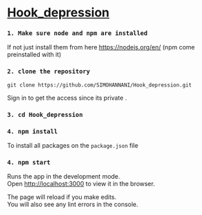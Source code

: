 # **<u>Hook_depression</u>**
### `1. Make sure node and npm are installed`
If not just install them from here https://nodejs.org/en/
(npm come preinstalled with it)
### `2. clone the repository`
`git clone https://github.com/SIMOHANNANI/Hook_depression.git`

Sign in to get the access since its private . 

### `3. cd Hook_depression`
### `4. npm install`
To install all packages on the `package.json` file
### `4. npm start`
Runs the app in the development mode.<br />
Open [http://localhost:3000](http://localhost:3000) to view it in the browser.

The page will reload if you make edits.<br />
You will also see any lint errors in the console.

